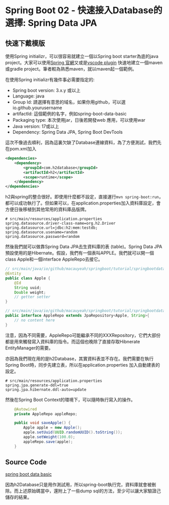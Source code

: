 # Spring Boot 02 - 快速接入Database的選擇: Spring Data JPA

## 快速下戴模版
使用Spring initializr，可以很容易就建立一個以Spring boot starter為底的java project。大家可以使用[Spring 官網](https://start.spring.io/)又或是[vscode plugin](https://code.visualstudio.com/docs/java/java-spring-boot) 快速地建立一個maven或gradle project。筆者較為熟悉maven，就以maven起一個範例。

在使用Spring initializr有幾件事必需要指定的:
- Spring boot version: 3.x.y 或以上
- Language: java
- Group Id: 請選擇有意思的域名，如果你用github，可以選 io.github.yourusername
- artifactId: 這個範例的名字，例如spring-boot-data-basic
- Packaging type: 本次使用jar，日後若開發web 應用，可以使用war
- Java version: 17或以上
- Dependency: Spring Data JPA, Spring Boot DevTools

這次不像過去順利，因為這裏欠缺了Database連線資料，為了方便測試，我們先在pom.xml加入

```xml
<dependencies>
	<dependency>
		<groupId>com.h2database</groupId>
		<artifactId>h2</artifactId>
		<scope>runtime</scope>
	</dependency>
</dependencies>
```

h2與spring的整合很好。即使用什麼都不設定，直接運行```mvn spring-boot:run```，都可以成功執行了。但如果可以，在application.properties加入資料庫設定，會方便日後移植到其他常用的資料庫品版牌。
```
# src/main/resources/application.properties
spring.datasource.driver-class-name=org.h2.Driver
spring.datasource.url=jdbc:h2:mem:testdb;
spring.datasource.usename=random
spring.datasource.password=random
```

然後我們就可以做靠Spring Data JPA去生資料庫的表 (table)。Spring Data JPA預設使用的是Hibernate。假設，我們有一個表叫APPLE。我們就可以開一個class Apple和一個interface AppleRepo去接它。
```java
// src/main/java/io/github/macauyeah/springboot/tutorial/springbootdatabasic/Apple.java
@Entity
public class Apple {
    @Id
    String uuid;
    Double weight;
	// getter setter
}

// src/main/java/io/github/macauyeah/springboot/tutorial/springbootdatabasic/AppleRepo.java
public interface AppleRepo extends JpaRepository<Apple, String>{
    // no content here
}
```

注意，因為不同需要，AppleRepo可能繼承不同的XXXRepository，它們大部份都是用來觸發寫入資料庫的指令。而這個也晚除了直接存取Hibnerate EntityManager的需要。

亦因為我們現在用的是h2Database，其實資料表並不存在。我們需要在執行Spring Boot時，同步先建立表，所以在application.properties 加入自動建表的設定。
```
# src/main/resources/application.properties
spring.jpa.generate-ddl=true
spring.jpa.hibernate.ddl-auto=update
```

然後在Spring Boot Context的環境下，可以隨時執行寫入的操作。

```java
	@Autowired
	private AppleRepo appleRepo;

	public void saveApple() {
		Apple apple = new Apple();
		apple.setUuid(UUID.randomUUID().toString());
		apple.setWeight(100.0);
		appleRepo.save(apple);
	}
```

## Source Code
[spring boot data basic](https://github.com/macauyeah/spring-boot-demo/tree/main/spring-boot-tutorial/spring-boot-data-basic)

因為h2Database只是用作測試用，所以spring-boot執行完，資料庫就會被刪除。而上述原始碼當中，還附上了一些dump sql的方法，至少可以讓大家驗證己儲存的結果。
